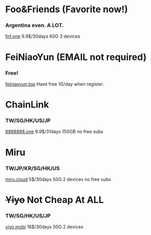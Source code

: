 # Foo&Friends (Favorite now!)
### Argentina even. A LOT.
[fnf.one](https://fnf.one) 9.9$/30days 60G 3 devices

# FeiNiaoYun (EMAIL not required)
### Free!
[feiniaoyun.top](https://feiniaoyun.top)
Have free 1G/day when register.

# ChainLink
### TW/SG/HK/US/JP
[8888888.one](https://8888888.one) 9.9$/31days 150GB
no free subs

# Miru
### TW/JP/KR/SG/HK/US
[miru.cloud](https://miru.cloud/) 5$/30days 50G 2 devices
no free subs

# ~~Yiyo~~ Not Cheap At ALL
### TW/SG/HK/US/JP
[yiyo.mobi](https://yiyo.mobi/) 18$/30days 50G 2 devices
